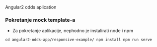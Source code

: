 Angular2 odds aplication

### Pokretanje mock template-a

- Za pokretanje aplikacije, nephodno je instalirati node i npm

`
cd angular2-odds-app/responsive-example/
npm install
npm run serve
`
